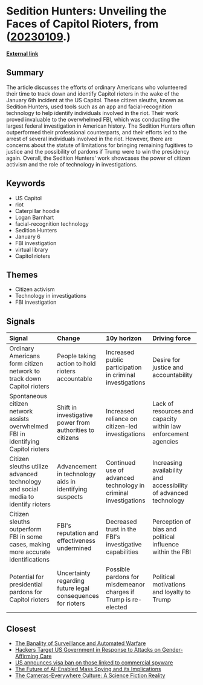 # __Sedition Hunters: Unveiling the Faces of Capitol Rioters__, from ([20230109](https://kghosh.substack.com/p/20230109).)

__[External link](https://www.theguardian.com/books/2023/oct/28/sedition-hunters-book-jan-6-rioters-fbi-trump)__



## Summary

The article discusses the efforts of ordinary Americans who volunteered their time to track down and identify Capitol rioters in the wake of the January 6th incident at the US Capitol. These citizen sleuths, known as Sedition Hunters, used tools such as an app and facial-recognition technology to help identify individuals involved in the riot. Their work proved invaluable to the overwhelmed FBI, which was conducting the largest federal investigation in American history. The Sedition Hunters often outperformed their professional counterparts, and their efforts led to the arrest of several individuals involved in the riot. However, there are concerns about the statute of limitations for bringing remaining fugitives to justice and the possibility of pardons if Trump were to win the presidency again. Overall, the Sedition Hunters' work showcases the power of citizen activism and the role of technology in investigations.

## Keywords

* US Capitol
* riot
* Caterpillar hoodie
* Logan Barnhart
* facial-recognition technology
* Sedition Hunters
* January 6
* FBI investigation
* virtual library
* Capitol rioters

## Themes

* Citizen activism
* Technology in investigations
* FBI investigation

## Signals

| Signal                                                                             | Change                                                      | 10y horizon                                                     | Driving force                                                    |
|:-----------------------------------------------------------------------------------|:------------------------------------------------------------|:----------------------------------------------------------------|:-----------------------------------------------------------------|
| Ordinary Americans form citizen network to track down Capitol rioters              | People taking action to hold rioters accountable            | Increased public participation in criminal investigations       | Desire for justice and accountability                            |
| Spontaneous citizen network assists overwhelmed FBI in identifying Capitol rioters | Shift in investigative power from authorities to citizens   | Increased reliance on citizen-led investigations                | Lack of resources and capacity within law enforcement agencies   |
| Citizen sleuths utilize advanced technology and social media to identify rioters   | Advancement in technology aids in identifying suspects      | Continued use of advanced technology in criminal investigations | Increasing availability and accessibility of advanced technology |
| Citizen sleuths outperform FBI in some cases, making more accurate identifications | FBI's reputation and effectiveness undermined               | Decreased trust in the FBI's investigative capabilities         | Perception of bias and political influence within the FBI        |
| Potential for presidential pardons for Capitol rioters                             | Uncertainty regarding future legal consequences for rioters | Possible pardons for misdemeanor charges if Trump is re-elected | Political motivations and loyalty to Trump                       |

## Closest

* [The Banality of Surveillance and Automated Warfare](ccdebc20efc0694474f1c64e2835e260)
* [Hackers Target US Government in Response to Attacks on Gender-Affirming Care](9d978f24420f5198328d717bd93ff52a)
* [US announces visa ban on those linked to commercial spyware](94277c29bf62679d39cd0578fec22151)
* [The Future of AI-Enabled Mass Spying and its Implications](de76dc4d06aa622884f21a55bdd0df87)
* [The Cameras-Everywhere Culture: A Science Fiction Reality](7790ecd5c227bae024a54ac5725ac978)